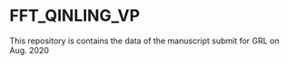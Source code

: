 # FFT_QINLING_VP
This repository is contains the data of the manuscript submit for GRL on Aug. 2020
